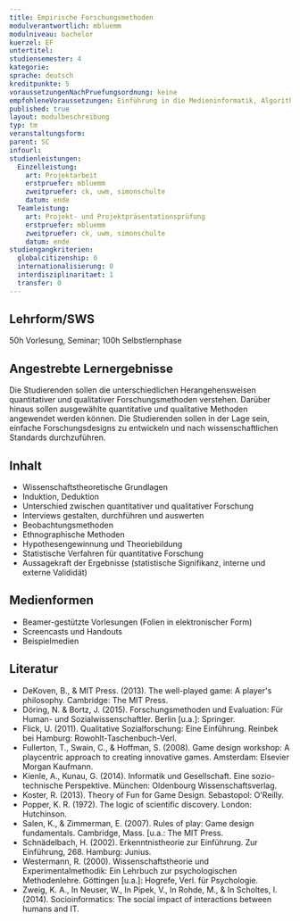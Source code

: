 ```yaml
---
title: Empirische Forschungsmethoden
modulverantwortlich: mbluemm
modulniveau: bachelor
kuerzel: EF
untertitel:
studiensemester: 4
kategorie:
sprache: deutsch
kreditpunkte: 5
voraussetzungenNachPruefungsordnung: keine
empfohleneVoraussetzungen: Einführung in die Medieninformatik, Algorithmen und Programmierung, Paradigmen der Programmierung, Mensch-Computer Interaktion, Screendesign, Audiovisuelles Medienprojekt
published: true
layout: modulbeschreibung
typ: tm
veranstaltungsform: 
parent: SC
infourl: 
studienleistungen:
  Einzelleistung:
    art: Projektarbeit
    erstpruefer: mbluemm
    zweitpruefer: ck, uwm, simonschulte
    datum: ende
  Teamleistung:
    art: Projekt- und Projektpräsentationsprüfung
    erstpruefer: mbluemm
    zweitpruefer: ck, uwm, simonschulte 
    datum: ende
studiengangkriterien:
  globalcitizenship: 0
  internationalisierung: 0
  interdisziplinaritaet: 1
  transfer: 0
---
```


## Lehrform/SWS
50h Vorlesung, Seminar; 100h Selbstlernphase

## Angestrebte Lernergebnisse
Die Studierenden sollen die unterschiedlichen Herangehensweisen quantitativer und qualitativer Forschungsmethoden verstehen. Darüber hinaus sollen ausgewählte quantitative und qualitative Methoden angewendet werden können. Die Studierenden sollen in der Lage sein, einfache Forschungsdesigns zu entwickeln und nach wissenschaftlichen Standards durchzuführen. 

## Inhalt
* Wissenschaftstheoretische Grundlagen
* Induktion, Deduktion
* Unterschied zwischen quantitativer und qualitativer Forschung
* Interviews gestalten, durchführen und auswerten
* Beobachtungsmethoden
* Ethnographische Methoden
* Hypothesengewinnung und Theoriebildung
* Statistische Verfahren für quantitative Forschung
* Aussagekraft der Ergebnisse (statistische Signifikanz, interne und externe Valididät)

## Medienformen
*	Beamer-gestützte Vorlesungen (Folien in elektronischer Form)
*	Screencasts und Handouts
* Beispielmedien

## Literatur
* DeKoven, B., & MIT Press. (2013). The well-played game: A player's philosophy. Cambridge: The MIT Press. 
* Döring, N. & Bortz, J. (2015). Forschungsmethoden und Evaluation: Für Human- und Sozialwissenschaftler. Berlin [u.a.]: Springer.
* Flick, U. (2011). Qualitative Sozialforschung: Eine Einführung. Reinbek bei Hamburg: Rowohlt-Taschenbuch-Verl. 
* Fullerton, T., Swain, C., & Hoffman, S. (2008). Game design workshop: A playcentric approach to creating innovative games. Amsterdam: Elsevier Morgan Kaufmann. 
* Kienle, A., Kunau, G.  (2014). Informatik und Gesellschaft. Eine sozio-technische Perspektive. München: Oldenbourg Wissenschaftsverlag.
* Koster, R. (2013). Theory of Fun for Game Design. Sebastopol: O'Reilly. 
* Popper, K. R. (1972). The logic of scientific discovery. London: Hutchinson.
* Salen, K., & Zimmerman, E. (2007). Rules of play: Game design fundamentals. Cambridge, Mass. [u.a.: The MIT Press. 
* Schnädelbach, H. (2002). Erkenntnistheorie zur Einführung. Zur Einführung, 268. Hamburg: Junius.
* Westermann, R. (2000). Wissenschaftstheorie und Experimentalmethodik: Ein Lehrbuch zur psychologischen Methodenlehre. Göttingen [u.a.]: Hogrefe, Verl. für Psychologie.
* Zweig, K. A., In Neuser, W., In Pipek, V., In Rohde, M., & In Scholtes, I. (2014). Socioinformatics: The social impact of interactions between humans and IT.
